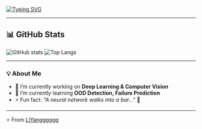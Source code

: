 <!-- 动态打字效果 -->
[![Typing SVG](https://readme-typing-svg.demolab.com?font=Fira+Code&pause=1000&color=36BCF7&width=435&lines=Hi%2C+I'm+LIYangggggg;Deep+Learning+Engineer;Always+learning+new+things)](https://git.io/typing-svg)

---

## 📊 GitHub Stats
![GitHub stats](https://github-readme-stats.vercel.app/api?username=LIYangggggg&show_icons=true&theme=radical)
![Top Langs](https://github-readme-stats.vercel.app/api/top-langs/?username=LIYangggggg&layout=compact&theme=radical)


---

### 💡 About Me
- 🔭 I’m currently working on **Deep Learning & Computer Vision**
- 🌱 I’m currently learning **OOD Detection, Failure Prediction**
- ⚡ Fun fact: *"A neural network walks into a bar…"* 🍻

---

⭐️ From [LIYangggggg](https://github.com/LIYangggggg)
